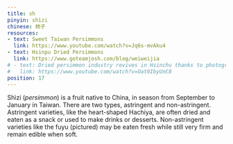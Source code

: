 ```yaml
---
title: sh
pinyin: shìzi
chinese: 柿子
resources: 
- text: Sweet Taiwan Persimmons
  link: https://www.youtube.com/watch?v=Jq6s-mvAku4
- text: Hsinpu Dried Persimmons
  link: https://www.goteamjosh.com/blog/weiweijia
# - text: Dried persimmon industry revives in Hsinchu thanks to photography and tourism
#   link: https://www.youtube.com/watch?v=Oat0IbyUnC8
position: 17
---
```


Shìzi (*persimmon*) is a fruit native to China, in season from September to January in Taiwan. There are two types, astringent and non-astringent. Astringent varieties, like the heart-shaped Hachiya, are often dried and eaten as a snack or used to make drinks or desserts. Non-astringent varieties like the fuyu (pictured) may be eaten fresh while still very firm and remain edible when soft.

<!-- 

Two varieties, sweet and astringent.

Fruit culture and importance of fruit in Taiwan, offered to guests and as gifts
Dried persimmons in Hsinchu
November is the harvest season

Traditional Taiwanese Dried Persimmons can still be seen in Xinpu Township, Hsinchu County (新竹縣新埔鎮)

One thing locals and expats particularly enjoy about living in Taiwan is the wide variety of fresh fruit that is available throughout the island. With it’s subtropical climate, Taiwan is home to bananas, apples, citrus, grapes, guavas, watermelons and every other single fruit you know and love. Here, ‘fruit is king.’

Dried persimmon eaten as a snack

Shinpu, Hsinchu is famous in Taiwan for its aromatic dried persimmon cake, chewy flat noodles, and the beauty of the temples. Meanwhile, the processing of "dried persimmon cake" is an age old famous business at Shinpu. 
-->